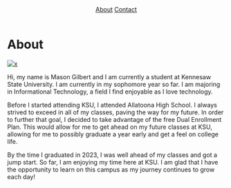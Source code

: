 <!DOCTYPE html>
<html>
<head>
    <title>My Portfolio</title>
    <link href="css/style.css" type="text/css" rel="stylesheet" />
</head>
<body>
    <header>
        <nav>
            <a href="about.md">About</a>
            <a href="contact.md">Contact</a>
        </nav>
    </header>
    <main>
        <div class="row">
            <div class="About">
                <h1>About</h1>
                <div class="profile">
                    <a href="https://imgbb.com/">
                        <img src="https://i.ibb.co/TTZPRFZ/x.jpg" alt="x" border="0">
                    </a>
                    <div class="text-profile"> 
                        <p>Hi, my name is Mason Gilbert and I am currently a student at Kennesaw State University. I am currently in my sophomore year so far. I am majoring in Informational Technology, a field I find enjoyable as I love technology.</p>
                        <p>Before I started attending KSU, I attended Allatoona High School. I always strived to exceed in all of my classes, paving the way for my future. In order to further that goal, I decided to take advantage of the free Dual Enrollment Plan. This would allow for me to get ahead on my future classes at KSU, allowing for me to possibly graduate a year early and get a feel on college life.</p>
                        <p>By the time I graduated in 2023, I was well ahead of my classes and got a jump start. So far, I am enjoying my time here at KSU. I am glad that I have the opportunity to learn on this campus as my journey continues to grow each day!</p>
                    </div>
                </div>
            </div>
        </div>
    </main>
</body>
</html>

